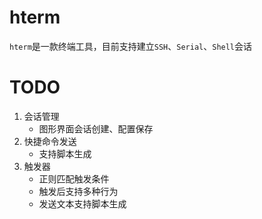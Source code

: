 # hterm
`hterm`是一款终端工具，目前支持建立`SSH`、`Serial`、`Shell`会话
# TODO
1. 会话管理
    - 图形界面会话创建、配置保存
2. 快捷命令发送
    - 支持脚本生成
3. 触发器
    - 正则匹配触发条件
    - 触发后支持多种行为
    - 发送文本支持脚本生成
